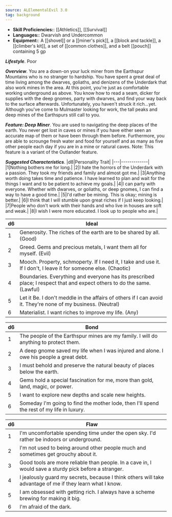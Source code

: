 ```yaml
---
source: ALElementalEvil 3.0
tag: background
---
```



- **Skill Proficiencies:**: [[Athletics]], [[Survival]]
- **Languages:**: Dwarvish and Undercommon 
- **Equipment:**: A [[shovel]] or a [[miner's pick]], a [[block and tackle]], a [[climber's kit]], a set of [[common clothes]], and a belt [[pouch]] containing 5 gp


**_Lifestyle_**. Poor

**_Overview_**. You are a down-on your luck miner from the Earthspur Mountains who is no stranger to hardship. You have spent a great deal of time living among the dwarves, goliaths, and denizens of the Underdark that also work mines in the area. At this point, you're just as comfortable working underground as above. You know how to read a seam, dicker for supplies with the deep gnomes, party with dwarves, and find your way back to the surface afterwards. Unfortunately, you haven't struck it rich...yet. Although you've come to Mulmaster looking for work, the tall peaks and deep mines of the Earthspurs still call to you.

**_Feature: Deep Miner_**. You are used to navigating the deep places of the earth. You never get lost in caves or mines if you have either seen an accurate map of them or have been through them before. Furthermore, you are able to scrounge fresh water and food for yourself and as many as five other people each day if you are in a mine or natural caves. Note: This feature is a variant of the Outlander feature.

**_Suggested Characteristics_**. |d8|Personality Trait|
|---|-------------|
|1|Nothing bothers me for long.|
|2|I hate the horrors of the Underdark with a passion. They took my friends and family and almost got me.|
|3|Anything worth doing takes time and patience. I have learned to plan and wait for the things I want and to be patient to achieve my goals.|
|4|I can party with everyone. Whether with dwarves, or goliaths, or deep gnomes, I can find a way to have a good time.|
|5|I'd rather be mining. This is okay; mining is better.|
|6|I think that I will stumble upon great riches if I just keep looking.|
|7|People who don't work with their hands and who live in houses are soft and weak.|
|8|I wish I were more educated. I look up to people who are.|

|d6|Ideal|
|---|-------------|
|1|Generosity. The riches of the earth are to be shared by all. (Good)|
|2|Greed. Gems and precious metals, I want them all for myself. (Evil)|
|3|Mooch. Property, schmoperty. If I need it, I take and use it. If I don't, I leave it for someone else. (Chaotic)|
|4|Boundaries. Everything and everyone has its prescribed place; I respect that and expect others to do the same. (Lawful)|
|5|Let it Be. I don't meddle in the affairs of others if I can avoid it. They're none of my business. (Neutral)|
|6|Materialist. I want riches to improve my life. (Any)|

|d6|Bond|
|---|-------------|
|1|The people of the Earthspur mines are my family. I will do anything to protect them.|
|2|A deep gnome saved my life when I was injured and alone. I owe his people a great debt.|
|3|I must behold and preserve the natural beauty of places below the earth.|
|4|Gems hold a special fascination for me, more than gold, land, magic, or power.|
|5|I want to explore new depths and scale new heights.|
|6|Someday I'm going to find the mother lode, then I'll spend the rest of my life in luxury.|

|d6|Flaw|
|---|-------------|
|1|I'm uncomfortable spending time under the open sky. I'd rather be indoors or underground.|
|2|I'm not used to being around other people much and sometimes get grouchy about it.|
|3|Good tools are more reliable than people. In a cave in, I would save a sturdy pick before a stranger.|
|4|I jealously guard my secrets, because I think others will take advantage of me if they learn what I know.|
|5|I am obsessed with getting rich. I always have a scheme brewing for making it big.|
|6|I'm afraid of the dark.|

